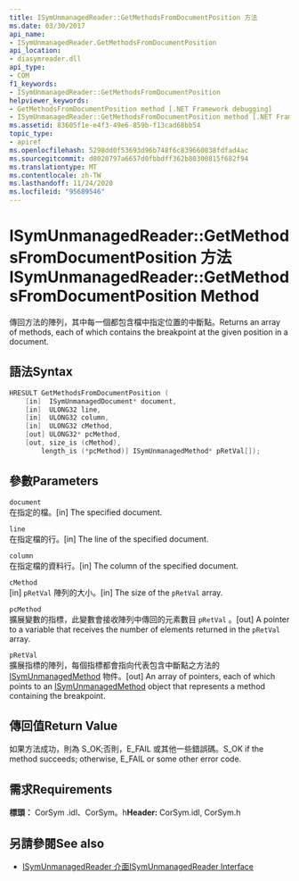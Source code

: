 ```yaml
---
title: ISymUnmanagedReader::GetMethodsFromDocumentPosition 方法
ms.date: 03/30/2017
api_name:
- ISymUnmanagedReader.GetMethodsFromDocumentPosition
api_location:
- diasymreader.dll
api_type:
- COM
f1_keywords:
- ISymUnmanagedReader::GetMethodsFromDocumentPosition
helpviewer_keywords:
- GetMethodsFromDocumentPosition method [.NET Framework debugging]
- ISymUnmanagedReader::GetMethodsFromDocumentPosition method [.NET Framework debugging]
ms.assetid: 83605f1e-e4f3-49e6-859b-f13cad68bb54
topic_type:
- apiref
ms.openlocfilehash: 5298dd0f53693d96b748f6c839660838fdfad4ac
ms.sourcegitcommit: d8020797a6657d0fbbdff362b80300815f682f94
ms.translationtype: MT
ms.contentlocale: zh-TW
ms.lasthandoff: 11/24/2020
ms.locfileid: "95689546"
---
```

# <a name="isymunmanagedreadergetmethodsfromdocumentposition-method"></a><span data-ttu-id="e8581-102">ISymUnmanagedReader::GetMethodsFromDocumentPosition 方法</span><span class="sxs-lookup"><span data-stu-id="e8581-102">ISymUnmanagedReader::GetMethodsFromDocumentPosition Method</span></span>

<span data-ttu-id="e8581-103">傳回方法的陣列，其中每一個都包含檔中指定位置的中斷點。</span><span class="sxs-lookup"><span data-stu-id="e8581-103">Returns an array of methods, each of which contains the breakpoint at the given position in a document.</span></span>  
  
## <a name="syntax"></a><span data-ttu-id="e8581-104">語法</span><span class="sxs-lookup"><span data-stu-id="e8581-104">Syntax</span></span>  
  
```cpp  
HRESULT GetMethodsFromDocumentPosition (  
    [in]  ISymUnmanagedDocument* document,  
    [in]  ULONG32 line,  
    [in]  ULONG32 column,  
    [in]  ULONG32 cMethod,  
    [out] ULONG32* pcMethod,  
    [out, size_is (cMethod),  
        length_is (*pcMethod)] ISymUnmanagedMethod* pRetVal[]);  
```  
  
## <a name="parameters"></a><span data-ttu-id="e8581-105">參數</span><span class="sxs-lookup"><span data-stu-id="e8581-105">Parameters</span></span>  

 `document`  
 <span data-ttu-id="e8581-106">在指定的檔。</span><span class="sxs-lookup"><span data-stu-id="e8581-106">[in] The specified document.</span></span>  
  
 `line`  
 <span data-ttu-id="e8581-107">在指定檔的行。</span><span class="sxs-lookup"><span data-stu-id="e8581-107">[in] The line of the specified document.</span></span>  
  
 `column`  
 <span data-ttu-id="e8581-108">在指定檔的資料行。</span><span class="sxs-lookup"><span data-stu-id="e8581-108">[in] The column of the specified document.</span></span>  
  
 `cMethod`  
 <span data-ttu-id="e8581-109">[in] `pRetVal` 陣列的大小。</span><span class="sxs-lookup"><span data-stu-id="e8581-109">[in] The size of the `pRetVal` array.</span></span>  
  
 `pcMethod`  
 <span data-ttu-id="e8581-110">擴展變數的指標，此變數會接收陣列中傳回的元素數目 `pRetVal` 。</span><span class="sxs-lookup"><span data-stu-id="e8581-110">[out] A pointer to a variable that receives the number of elements returned in the `pRetVal` array.</span></span>  
  
 `pRetVal`  
 <span data-ttu-id="e8581-111">擴展指標的陣列，每個指標都會指向代表包含中斷點之方法的 [ISymUnmanagedMethod](isymunmanagedmethod-interface.md) 物件。</span><span class="sxs-lookup"><span data-stu-id="e8581-111">[out] An array of pointers, each of which points to an [ISymUnmanagedMethod](isymunmanagedmethod-interface.md) object that represents a method containing the breakpoint.</span></span>  
  
## <a name="return-value"></a><span data-ttu-id="e8581-112">傳回值</span><span class="sxs-lookup"><span data-stu-id="e8581-112">Return Value</span></span>  

 <span data-ttu-id="e8581-113">如果方法成功，則為 S_OK;否則，E_FAIL 或其他一些錯誤碼。</span><span class="sxs-lookup"><span data-stu-id="e8581-113">S_OK if the method succeeds; otherwise, E_FAIL or some other error code.</span></span>  
  
## <a name="requirements"></a><span data-ttu-id="e8581-114">需求</span><span class="sxs-lookup"><span data-stu-id="e8581-114">Requirements</span></span>  

 <span data-ttu-id="e8581-115">**標頭：** CorSym .idl、CorSym。h</span><span class="sxs-lookup"><span data-stu-id="e8581-115">**Header:** CorSym.idl, CorSym.h</span></span>  
  
## <a name="see-also"></a><span data-ttu-id="e8581-116">另請參閱</span><span class="sxs-lookup"><span data-stu-id="e8581-116">See also</span></span>

- [<span data-ttu-id="e8581-117">ISymUnmanagedReader 介面</span><span class="sxs-lookup"><span data-stu-id="e8581-117">ISymUnmanagedReader Interface</span></span>](isymunmanagedreader-interface.md)
